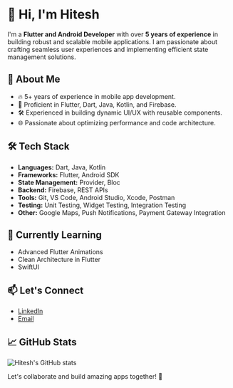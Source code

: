 <h1>👋 Hi, I'm Hitesh</h1>

<p>I'm a <strong>Flutter and Android Developer</strong> with over <strong>5 years of experience</strong> in building robust and scalable mobile applications. I am passionate about crafting seamless user experiences and implementing efficient state management solutions.</p>

<h2>🚀 About Me</h2>
<ul>
  <li>🔥 5+ years of experience in mobile app development.</li>
  <li>💼 Proficient in Flutter, Dart, Java, Kotlin, and Firebase.</li>
  <li>🛠️ Experienced in building dynamic UI/UX with reusable components.</li>
  <li>🌐 Passionate about optimizing performance and code architecture.</li>
</ul>

<h2>🛠️ Tech Stack</h2>
<ul>
  <li><strong>Languages:</strong> Dart, Java, Kotlin</li>
  <li><strong>Frameworks:</strong> Flutter, Android SDK</li>
  <li><strong>State Management:</strong> Provider, Bloc</li>
  <li><strong>Backend:</strong> Firebase, REST APIs</li>
  <li><strong>Tools:</strong> Git, VS Code, Android Studio, Xcode, Postman</li>
  <li><strong>Testing:</strong> Unit Testing, Widget Testing, Integration Testing</li>
  <li><strong>Other:</strong> Google Maps, Push Notifications, Payment Gateway Integration</li>
</ul>

<h2>🌱 Currently Learning</h2>
<ul>
  <li>Advanced Flutter Animations</li>
  <li>Clean Architecture in Flutter</li>
  <li>SwiftUI</li>
</ul>

<h2>📫 Let's Connect</h2>
<ul>
  <li><a href="https://www.linkedin.com/in/hitesh-makvana">LinkedIn</a></li>
  <li><a href="mailto:hitesh.r.makvana@techgrains.com">Email</a></li>
</ul>

<h2>📈 GitHub Stats</h2>
<img src="https://github-readme-stats.vercel.app/api?username=hitesh&show_icons=true&theme=radical" alt="Hitesh's GitHub stats" />

<p>Let's collaborate and build amazing apps together! 🚀</p>
